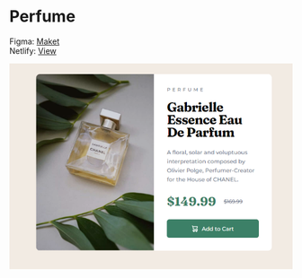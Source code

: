 # Perfume
Figma: [Maket](https://www.figma.com/file/qz1gtmbIY00RxIj8HzziUF/Perfume?type=design&node-id=0-1&mode=design&t=E1E6PZdMCn1L3jQC-0)\
Netlify: [View](https://perfume-bb.netlify.app/)

![Perfume](https://github.com/bekzodxudaybergenow/parfum/blob/master/design/perfume.png)
